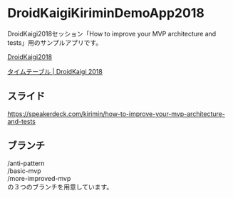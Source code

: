# DroidKaigiKiriminDemoApp2018
DroidKaigi2018セッション「How to improve your MVP architecture and tests」用のサンプルアプリです。

[DroidKaigi2018](https://droidkaigi.jp/2018/)

[タイムテーブル | DroidKaigi 2018](https://droidkaigi.jp/2018/timetable?session=15904)

## スライド
https://speakerdeck.com/kirimin/how-to-improve-your-mvp-architecture-and-tests

## ブランチ
/anti-pattern  
/basic-mvp  
/more-improved-mvp  
の３つのブランチを用意しています。
